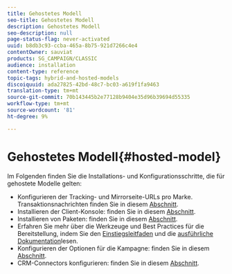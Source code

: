 ```yaml
---
title: Gehostetes Modell
seo-title: Gehostetes Modell
description: Gehostetes Modell
seo-description: null
page-status-flag: never-activated
uuid: b8db3c93-ccba-465a-8b75-921d7266c4e4
contentOwner: sauviat
products: SG_CAMPAIGN/CLASSIC
audience: installation
content-type: reference
topic-tags: hybrid-and-hosted-models
discoiquuid: ada27825-42bd-48c7-bc03-a619f1fa9463
translation-type: tm+mt
source-git-commit: 70b143445b2e77128b9404e35d96b39694d55335
workflow-type: tm+mt
source-wordcount: '81'
ht-degree: 9%

---
```



# Gehostetes Modell{#hosted-model}

Im Folgenden finden Sie die Installations- und Konfigurationsschritte, die für gehostete Modelle gelten:

* Konfigurieren der Tracking- und Mirrorseite-URLs pro Marke. Transaktionsnachrichten finden Sie in diesem [Abschnitt](../../message-center/using/configuring-multibranding.md).
* Installieren der Client-Konsole: finden Sie in diesem [Abschnitt](../../installation/using/installing-the-client-console.md).
* Installieren von Paketen: finden Sie in diesem [Abschnitt](../../installation/using/installing-campaign-standard-packages.md).
* Erfahren Sie mehr über die Werkzeuge und Best Practices für die Bereitstellung, indem Sie den [Einstiegsleitfaden](../../delivery/using/deliverability-key-points.md) und die [ausführliche Dokumentation](../../delivery/using/about-deliverability.md)lesen.
* Konfigurieren der Optionen für die Kampagne: finden Sie in diesem [Abschnitt](../../installation/using/configuring-campaign-options.md).
* CRM-Connectors konfigurieren: finden Sie in diesem [Abschnitt](../../platform/using/crm-connectors.md).

